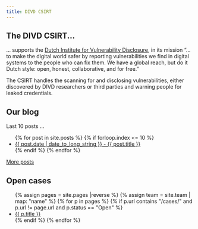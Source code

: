 ```yaml
---
title: DIVD CSIRT
---
```

## The DIVD CSIRT...

... supports the [Dutch Institute for Vulnerability Disclosure](https://divd.nl), in its mission “…to make the digital world safer by reporting vulnerabilities we find in digital systems to the people who can fix them. We have a global reach, but do it Dutch style: open, honest, collaborative, and for free.”

The CSIRT handles the scanning for and disclosing vulnerabilities, either discovered by DIVD researchers or third parties and warning people for leaked credentials.


## Our blog

Last 10 posts ...

<ul>
{% for post in site.posts %}
	{% if forloop.index <= 10 %}
	    <li>
	        <a href="{{ post.url | prepend: site.baseurl }}">{{ post.date | date_to_long_string }}  - {{ post.title }}</a>
	    </li>
	{% endif %}
{% endfor %}
</ul>

[More posts](/blog/2)

## Open cases

<ul>
{% assign pages = site.pages |reverse %}
{% assign team = site.team | map: "name" %}
{% for p in pages %}
	{% if p.url contains "/cases/" and p.url != page.url and p.status == "Open" %}
		<li>
			<a href='{{ p.url }}'>{{ p.title }}</a>
		</li>
	{% endif %}
{% endfor %}
</ul>
